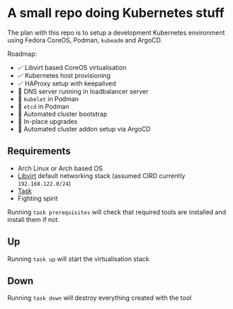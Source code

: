 # A small repo doing Kubernetes stuff

The plan with this repo is to setup a development Kubernetes environment using Fedora CoreOS, Podman, `kubeadm` and ArgoCD.

Roadmap:

 - ✅ Libvirt based CoreOS virtualisation
 - ✅ Kubernetes host provisioning
 - ✅ HAProxy setup with keepalived
 - 🚧 DNS server running in loadbalancer server
 - 🚧 `kubelet` in Podman
 - 🚧 `etcd` in Podman
 - 🚧 Automated cluster bootstrap
 - 🚧 In-place upgrades
 - 🚧 Automated cluster addon setup via ArgoCD

## Requirements

- Arch Linux or Arch based OS
- [Libvirt](https://libvirt.org/) default networking stack (assumed CIRD currently `192.168.122.0/24`)
- [Task](https://taskfile.dev/)
- Fighting spirit

Running `task prerequisites` will check that required tools are installed and install them if not.

## Up

Running `task up` will start the virtualisation stack

## Down

Running `task down` will destroy everything created with the tool
